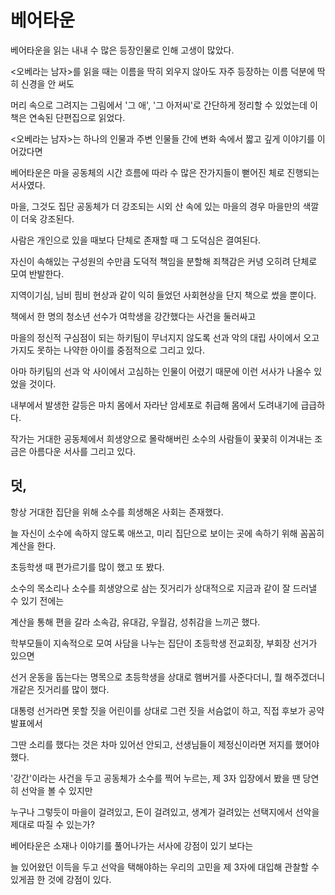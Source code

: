 # 베어타운

베어타운을 읽는 내내 수 많은 등장인물로 인해 고생이 많았다.

\<오베라는 남자\>를 읽을 때는 이름을 딱히 외우지 않아도 자주 등장하는 이름 덕분에 딱히 신경을 안 써도

머리 속으로 그려지는 그림에서 '그 애', '그 아저씨'로 간단하게 정리할 수 있었는데 이 책은 연속된 단편집으로 읽었다.

\<오베라는 남자\>는 하나의 인물과 주변 인물들 간에 변화 속에서 짧고 깊게 이야기를 이어갔다면

베어타운은 마을 공동체의 시간 흐름에 따라 수 많은 잔가지들이 뻗어진 체로 진행되는 서사였다.

마을, 그것도 집단 공동체가 더 강조되는 시외 산 속에 있는 마을의 경우 마을만의 색깔이 더욱 강조된다.

사람은 개인으로 있을 때보다 단체로 존재할 때 그 도덕심은 결여된다.

자신이 속해있는 구성원의 수만큼 도덕적 책임을 분할해 죄책감은 커녕 오히려 단체로 모여 반발한다.

지역이기심, 님비 핌비 현상과 같이 익히 들었던 사회현상을 단지 책으로 썼을 뿐이다.

책에서 한 명의 청소년 선수가 여학생을 강간했다는 사건을 둘러싸고

마을의 정신적 구심점이 되는 하키팀이 무너지지 않도록 선과 악의 대립 사이에서 오고가지도 못하는 나약한 아이를 중점적으로 그리고 있다.

아마 하키팀의 선과 악 사이에서 고심하는 인물이 어렸기 때문에 이런 서사가 나올수 있었을 것이다.

내부에서 발생한 갈등은 마치 몸에서 자라난 암세포로 취급해 몸에서 도려내기에 급급하다.

작가는 거대한 공동체에서 희생양으로 몰락해버린 소수의 사람들이 꿎꿎히 이겨내는 조금은 아름다운 서사를 그리고 있다.

## 덧,

항상 거대한 집단을 위해 소수를 희생해온 사회는 존재했다.

늘 자신이 소수에 속하지 않도록 애쓰고, 미리 집단으로 보이는 곳에 속하기 위해 꼼꼼히 계산을 한다.

초등학생 때 편가르기를 많이 했고 또 봤다.

소수의 목소리나 소수를 희생양으로 삼는 짓거리가 상대적으로 지금과 같이 잘 드러낼 수 있기 전에는

계산을 통해 편을 갈라 소속감, 유대감, 우월감, 성취감을 느끼곤 했다.

학부모들이 지속적으로 모여 사담을 나누는 집단이 초등학생 전교회장, 부회장 선거가 있으면

선거 운동을 돕는다는 명목으로 초등학생을 상대로 햄버거를 사준다더니, 뭘 해주겠더니 개같은 짓거리를 많이 했다.

대통령 선거라면 못할 짓을 어린이를 상대로 그런 짓을 서슴없이 하고, 직접 후보가 공약 발표에서

그딴 소리를 했다는 것은 차마 있어선 안되고, 선생님들이 제정신이라면 저지를 했어야 했다.

'강간'이라는 사건을 두고 공동체가 소수를 찍어 누르는, 제 3자 입장에서 봤을 땐 당연히 선악을 볼 수 있지만

누구나 그렇듯이 마을이 걸려있고, 돈이 걸려있고, 생계가 걸려있는 선택지에서 선악을 제대로 따질 수 있는가?

베어타운은 소재나 이야기를 풀어나가는 서사에 강점이 있기 보다는

늘 있어왔던 이득을 두고 선악을 택해야하는 우리의 고민을 제 3자에 대입해 관찰할 수 있게끔 한 것에 강점이 있다.